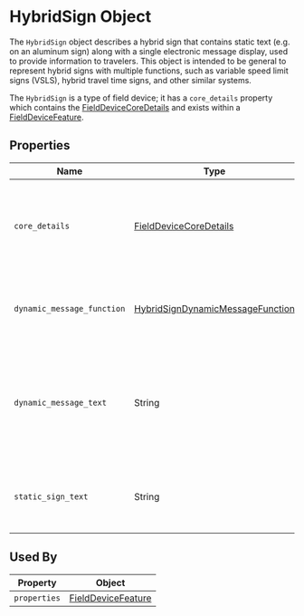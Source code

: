 # HybridSign Object
The `HybridSign` object describes a hybrid sign that contains static text (e.g. on an aluminum sign) along with a single electronic message display, used to provide information to travelers. This object is intended to be general to represent hybrid signs with multiple functions, such as variable speed limit signs (VSLS), hybrid travel time signs, and other similar systems.

The `HybridSign` is a type of field device; it has a `core_details` property which contains the [FieldDeviceCoreDetails](/spec-content/objects/FieldDeviceCoreDetails.md) and exists within a [FieldDeviceFeature](/spec-content/objects/FieldDeviceFeature.md).

## Properties 
Name | Type | Description | Conformance | Notes
--- | --- | --- | --- | ---
`core_details` | [FieldDeviceCoreDetails](/spec-content/objects/FieldDeviceCoreDetails.md) | The core details of the field device shared by all field devices types, not specific to hybrid signs. | Required | This property appears on all field devices.
`dynamic_message_function` | [HybridSignDynamicMessageFunction](/spec-content/enumerated-types/HybridSignDynamicMessageFunction.md) | The function the dynamic message displayed (e.g. a speed limit). | Required |
`dynamic_message_text` | String | A text representation of the message currently posted to the electronic component of the hybrid sign. | Optional |
`static_sign_text` | String | The static text on the non-electronic component of the hybrid sign. | Optional |

## Used By
Property | Object
--- | --- 
`properties` | [FieldDeviceFeature](/spec-content/objects/FieldDeviceFeature.md)
